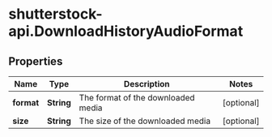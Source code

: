# shutterstock-api.DownloadHistoryAudioFormat

## Properties
Name | Type | Description | Notes
------------ | ------------- | ------------- | -------------
**format** | **String** | The format of the downloaded media | [optional] 
**size** | **String** | The size of the downloaded media | [optional] 


